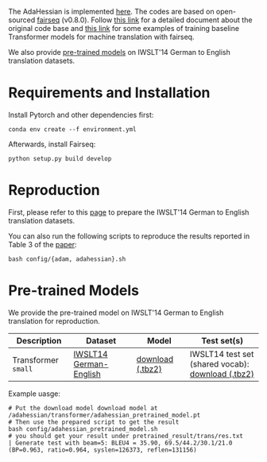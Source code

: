 The AdaHessian is implemented [here](https://github.com/amirgholami/adahessian/blob/master/transformer/fairseq/optim/adahessian.py). The codes are based on open-sourced [fairseq](https://github.com/pytorch/fairseq) (v0.8.0). Follow [this link](https://fairseq.readthedocs.io/) for a detailed document about the original code base and [this link](https://github.com/pytorch/fairseq/tree/v0.8.0/examples/translation) for some examples of training baseline Transformer models for machine translation with fairseq.

We also provide [pre-trained models](#pre-trained-models) on IWSLT'14 German to English translation datasets.

# Requirements and Installation
Install Pytorch and other dependencies first:
```
conda env create --f environment.yml
```
Afterwards, install Fairseq:
```
python setup.py build develop
```

# Reproduction
First, please refer to this [page](https://github.com/pytorch/fairseq/tree/master/examples/translation) to prepare the IWSLT'14 German to English translation datasets.

You can also run the following scripts to reproduce the results reported in Table 3 of the [paper](https://arxiv.org/pdf/2006.00719.pdf):
```
bash config/{adam, adahessian}.sh
```

# Pre-trained Models
We provide the pre-trained model on IWSLT'14 German to English translation for reproduction. 

Description | Dataset | Model | Test set(s)
---|---|---|---
Transformer `small` | [IWSLT14 German-English](https://drive.google.com/file/d/1fBG7DmbH0luD8EKqjviG5Equgkaxv3vv/view?usp=sharing) | [download (.tbz2)](https://drive.google.com/file/d/1cs34wY3NhFq1J_bGdTsMGsjGFMtVsbAs/view?usp=sharing) | IWSLT14 test set (shared vocab): <br> [download (.tbz2)](https://drive.google.com/open?id=1Vza4Yh7ev1336fWpgxGalkSLhb5dHxBa)

Example uasge: 
```
# Put the download model download model at /adahessian/transformer/adahessian_pretrained_model.pt
# Then use the prepared script to get the result
bash config/adahessian_pretrained_model.sh
# you should get your result under pretrained_result/trans/res.txt
| Generate test with beam=5: BLEU4 = 35.90, 69.5/44.2/30.1/21.0 (BP=0.963, ratio=0.964, syslen=126373, reflen=131156)
```